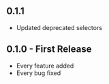 ## 0.1.1
* Updated deprecated selectors

## 0.1.0 - First Release
* Every feature added
* Every bug fixed
